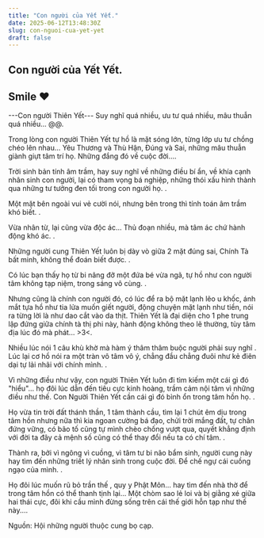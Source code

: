```yaml
---
title: "Con người của Yết Yết."
date: 2025-06-12T13:48:30Z
slug: con-nguoi-cua-yet-yet
draft: false
---
```


## Con người của Yết Yết.

## Smile ♥

---Con người Thiên Yết---
Suy nghĩ quá nhiều, ưu tư quá nhiều, mâu thuẫn quá nhiều... @@. 

Trong lòng con người Thiên Yết tự hồ là mặt sóng lớn, từng lớp ưu tư chồng chéo lên nhau... Yêu Thương và Thù Hận, Đúng và Sai, những mâu thuẫn giành giựt tâm trí họ. Những đắng đó về cuộc đời....

Trời sinh bản tính âm trầm, hay suy nghĩ về những điều bí ẩn, về khía cạnh nhân sinh con người, lại có tham vọng bá nghiệp, những thói xấu hình thành qua những tư tưởng đen tối trong con người họ. .

 Một mặt bên ngoài vui vẻ cười nói, nhưng bên trong thì tính toán âm trầm khó biết. .

Vừa nhân từ, lại cũng vừa độc ác... Thủ đoạn nhiều, mà tâm ác chứ hành động khó ác. .

Những người cung Thiên Yết luôn bị dày vò giữa 2 mặt đúng sai, Chính Tà bất minh, không thể đoán biết được. .

Có lúc bạn thấy họ từ bi nâng đỡ một đứa bé vừa ngã, tự hồ như con người tâm không tạp niệm, trong sáng vô cùng. .

Nhưng cũng là chính con người đó, có lúc để ra bộ mặt lạnh lẽo u khốc, ánh mắt tựa hồ như tia lửa muốn giết người, động chuyện mặt lạnh như tiền, nói ra từng lời là như dao cắt vào da thịt. Thiên Yết là đại diện cho 1 phe trung lập đứng giữa chính tà thị phi này, hành động không theo lẽ thường, tùy tâm địa lúc đó mà phát... >3<.

Nhiều lúc nói 1 câu khù khờ mà hàm ý thâm thâm buộc người phải suy nghĩ . Lúc lại cơ hồ nói ra một tràn vô tâm vô ý, chẳng đầu chẳng đuôi như kẻ điên dại tự lải nhãi với chính mình. .

Vì những điều như vậy, con người Thiên Yết luôn đi tìm kiếm một cái gì đó "hiểu"... họ đôi lúc dẫn đến tiêu cực kinh hoàng, trầm cảm nội tâm vì những điều như thế. Con Người Thiên Yết cần cái gì đó bình ổn trong tâm hồn họ. .

Họ vừa tin trời đất thánh thần, 1 tâm thành cầu, tìm lại 1 chút êm dịu trong tâm hồn nhưng nữa thì kia ngoan cường bá đạo, chửi trời mắng đất, tự chân đứng vững, có bão tố cũng tự mình chèo chống vượt qua, quyết khẳng định với đời ta đây cả mệnh số cũng có thể thay đổi nếu ta có chí tâm. . 

Thành ra, bởi vì ngông vì cuồng, vì tâm tư bi não bẩm sinh, người cung này hay tìm đến những triết lý nhân sinh trong cuộc đời. Để chế ngự cái cuồng ngạo của mình. .

Họ đôi lúc muốn rũ bỏ trần thế , quy y Phật Môn... hay tìm đến nhà thờ để trong tâm hồn có thể thanh tịnh lại... 
Một chòm sao lẻ loi và bị giằng xé giữa hai thái cực, đôi khi cầu mình đừng sống trên cái thế giới hỗn tạp như thế này.... 

Nguồn: Hội những người thuộc cung bọ cạp.